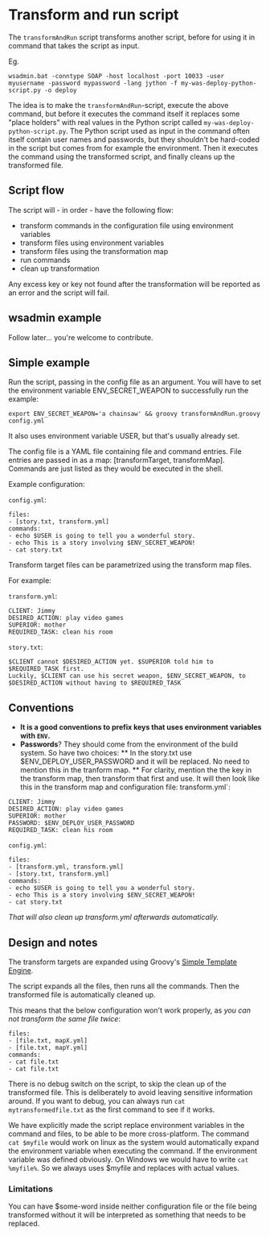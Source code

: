 # Transform and run script

The `transformAndRun` script transforms another script, before for using it in command that takes the script as input.


Eg. 

`wsadmin.bat -conntype SOAP -host localhost -port 10033 -user myusername -password mypassword -lang jython -f my-was-deploy-python-script.py -o deploy`

The idea is to make the `transformAndRun`-script, execute the above command, but before it executes the command itself it replaces some "place holders" with real values in the Python script called `my-was-deploy-python-script.py`.
The Python script used as input in the command often itself contain user names and passwords, but they shouldn't be hard-coded in the script but comes from for example the environment.
Then it executes the command using the transformed script, and finally cleans up the transformed file.

## Script flow

The script will - in order - have the following flow:

* transform commands in the configuration file using environment variables
* transform files using environment variables
* transform files using the transformation map
* run commands
* clean up transformation

Any excess key or key not found after the transformation will be reported as an error and the script will fail.


## wsadmin example

Follow later... you're welcome to contribute.

## Simple example

Run the script, passing in the config file as an argument. You will have to set the environment variable ENV_SECRET_WEAPON to successfully run the example:

`export ENV_SECRET_WEAPON='a chainsaw' && groovy transformAndRun.groovy config.yml`

It also uses environment variable USER, but that's usually already set.

The config file is a YAML file containing file and command entries. File entries are passed in as a map: [transformTarget, transformMap].
Commands are just listed as they would be executed in the shell.

Example configuration:

`config.yml`:

```
files:
- [story.txt, transform.yml]
commands:
- echo $USER is going to tell you a wonderful story.
- echo This is a story involving $ENV_SECRET_WEAPON!
- cat story.txt
```

Transform target files can be parametrized using the transform map files.

For example:

`transform.yml`: 

```
CLIENT: Jimmy
DESIRED_ACTION: play video games
SUPERIOR: mother
REQUIRED_TASK: clean his room
```

`story.txt`:

```
$CLIENT cannot $DESIRED_ACTION yet. $SUPERIOR told him to $REQUIRED_TASK first.
Luckily, $CLIENT can use his secret weapon, $ENV_SECRET_WEAPON, to $DESIRED_ACTION without having to $REQUIRED_TASK
```

## Conventions

* **It is a good conventions to prefix keys that uses environment variables with `ENV`.**
* **Passwords**? They should come from the environment of the build system. So have two choices:
** In the story.txt use $ENV_DEPLOY_USER_PASSWORD and it will be replaced. No need to mention this in the tranform map.
** For clarity, mention the the key in the transform map, then transform that first and use. It will then look like this in the transform map and configuration file:
transform.yml`: 

```
CLIENT: Jimmy
DESIRED_ACTION: play video games
SUPERIOR: mother
PASSWORD: $ENV_DEPLOY_USER_PASSWORD
REQUIRED_TASK: clean his room
```

`config.yml`:

```
files:
- [transform.yml, transform.yml]
- [story.txt, transform.yml]
commands:
- echo $USER is going to tell you a wonderful story.
- echo This is a story involving $ENV_SECRET_WEAPON!
- cat story.txt
```

_That will also clean up transform.yml afterwards automatically._



## Design and notes

The transform targets are expanded using Groovy's [Simple Template Engine](http://docs.groovy-lang.org/next/html/documentation/template-engines.html#_simpletemplateengine).

The script expands all the files, then runs all the commands. Then the transformed file is automatically cleaned up.

This means that the below configuration won't work properly, as *you can not transform the same file twice*:

```
files:
- [file.txt, mapX.yml]
- [file.txt, mapY.yml]
commands:
- cat file.txt
- cat file.txt
```


There is no debug switch on the script, to skip the clean up of the transformed file. This is deliberately to avoid leaving sensitive information around.
If you want to debug, you can always run `cat mytransformedfile.txt` as the first command to see if it works.


We have explicitly made the script replace environment variables in the command and files, to be able to be more cross-platform.
The command `cat $myfile` would work on linux as the system would automatically expand the environment variable when executing the command. If the environment variable was defined obviously.
On Windows we would have to write `cat %myfile%`. So we always uses $myfile and replaces with actual values.

### Limitations

You can have $some-word inside neither configuration file or the file being transformed without it will be interpreted as something that needs to be replaced.